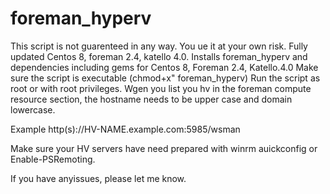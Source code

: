 # foreman_hyperv
This script is not guarenteed in any way. You ue it at your own risk.
Fully updated Centos 8, foreman 2.4, katello 4.0. 
Installs foreman_hyperv and dependencies including gems for Centos 8, Foreman 2.4, Katello.4.0
Make sure the script is executable (chmod+x" foreman_hyperv)
Run the script as root or with root privileges.
Wgen you list you hv in the foreman compute resource section, the hostname needs to be upper case and domain lowercase.

Example http(s)://HV-NAME.example.com:5985/wsman

Make sure your HV servers have need prepared with winrm auickconfig or Enable-PSRemoting.

If you have anyissues, please let me know.

